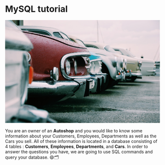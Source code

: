 # MySQL tutorial

![Autoshop img](P01-Getting-Started/assets/autoshop.jpg "Autoshop img")

You are an owner of an **Autoshop** and you would like to know some information about your Customers, Employees, Departments as well as the Cars you sell. All of these information is located in a database consisting of 4 tables : **Customers**, **Employees**, **Departments**, and **Cars**. In order to answer the questions you have, we are going to use SQL commands and query your database. 😄🗂
